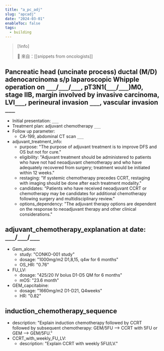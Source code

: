 ```yaml
---
title: "a_pc_adj"
slug: "apcadj"
date: "2024-03-01"
enableToc: false
tags:
  - building
---
```


> [!info]
>
> 🌱 來自：[[snippets from oncologists]]

## Pancreatic head (uncinate process) ductal (M/D) adenocarcinoma s/p laparoscopic Whipple operation on `___`/`___`/`___`, pT3N1(`___`/`___`)M0, stage IIB, margin involved by invasive carcinoma, LVI`___`, perineural invasion `___`, vascular invasion `___`

- Initial presentation: `___`
- Treatment plan: adjuvant chemotherapy `___`
- Follow up parameter:
  - CA-199, abdominal CT scan `___`
- adjuvant_treatment_info:
  - purpose: "The purpose of adjuvant treatment is to improve DFS and OS but not for cure."
  - eligibility: "Adjuvant treatment should be administered to patients who have not had neoadjuvant chemotherapy and who have adequately recovered from surgery; treatment would be initiated within 12 weeks."
  - restaging: "If systemic chemotherapy precedes CCRT, restaging with imaging should be done after each treatment modality."
  - candidates: "Patients who have received neoadjuvant CCRT or chemotherapy may be candidates for additional chemotherapy following surgery and multidisciplinary review."
  - options_dependency: "The adjuvant therapy options are dependent on the response to neoadjuvant therapy and other clinical considerations."

## adjuvant_chemotherapy_explanation at date: `___`/`___`/`___`

- Gem_alone:
  - study: "CONKO-001 study"
  - dosage: "1000mg/m2 D1,8,15, q4w for 6 months"
  - OS_HR: "0.76"
- FU_LV:
  - dosage: "425/20 IV bolus D1-D5 QM for 6 months"
  - mOS: "23.6 month"
- GEM_capcitabine:
  - dosage: "1660mg/m2 D1-D21, Q4weeks"
  - HR: "0.82"

## induction_chemotherapy_sequence

- description: "Explain induction chemotherapy followed by CCRT followed by subsequent chemotherapy: GEM/5FU --> CCRT with 5FU or GEM --> GEM/5FU."
- CCRT_with_weekly_FU_LV:
  - description: "Explain CCRT with weekly 5FU/LV."
